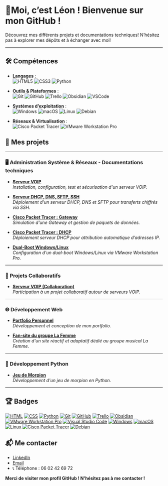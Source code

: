 # 👋Moi, c’est Léon ! Bienvenue sur mon GitHub !

Découvrez mes différents projets et documentations techniques! N’hésitez pas à explorer mes dépôts et à échanger avec moi!

---

## 🛠️ Compétences

- **Langages** :  
  ![HTML5](https://img.shields.io/badge/HTML5-E34F26?style=flat&logo=html5&logoColor=white)
  ![CSS3](https://img.shields.io/badge/CSS3-1572B6?style=flat&logo=css3&logoColor=white)
  ![Python](https://img.shields.io/badge/Python-3776AB?style=flat&logo=python&logoColor=white)

- **Outils & Plateformes** :  
  ![Git](https://img.shields.io/badge/Git-F05032?style=flat&logo=git&logoColor=white)
  ![GitHub](https://img.shields.io/badge/GitHub-181717?style=flat&logo=github&logoColor=white)
  ![Trello](https://img.shields.io/badge/Trello-0052CC?style=flat&logo=trello&logoColor=white)
  ![Obsidian](https://img.shields.io/badge/Obsidian-7B68EE?style=flat&logo=obsidian&logoColor=white)
  ![VSCode](https://img.shields.io/badge/Visual_Studio_Code-007ACC?style=flat&logo=visual-studio-code&logoColor=white)

- **Systèmes d’exploitation** :  
  ![Windows](https://img.shields.io/badge/Windows-0078D6?style=flat&logo=windows&logoColor=white)
  ![macOS](https://img.shields.io/badge/macOS-000000?style=flat&logo=apple&logoColor=white)
  ![Linux](https://img.shields.io/badge/Linux-FCC624?style=flat&logo=linux&logoColor=black)
  ![Debian](https://img.shields.io/badge/Debian-A81D33?style=flat&logo=debian&logoColor=white)

- **Réseaux & Virtualisation** :  
  ![Cisco Packet Tracer](https://img.shields.io/badge/Cisco_Packet_Tracer-1BA0D7?style=flat&logo=cisco&logoColor=white)
  ![VMware Workstation Pro](https://img.shields.io/badge/VMware_Workstation_Pro-607078?style=flat&logo=vmware&logoColor=white)

## 🚀 Mes projets

---

### 🖥️ Administration Système & Réseaux - Documentations techniques

- [**Serveur VOIP**](https://github.com/leon-camuzat/Serveur_VOIP)  
  *Installation, configuration, test et sécurisation d'un serveur VOIP.*

- [**Serveur DHCP, DNS, SFTP, SSH**](https://github.com/leon-camuzat/ftp_dhcp_ssh)  
  *Déploiement d'un serveur DHCP, DNS et SFTP pour transferts chiffrés via SSH.*

- [**Cisco Packet Tracer : Gateway**](https://github.com/leon-camuzat/Cisco_Gateway)  
  *Simulation d'une Gateway et gestion de paquets de données.*

- [**Cisco Packet Tracer : DHCP**](https://github.com/leon-camuzat/CISCO_DHCP_Serveur)  
  *Déploiement serveur DHCP pour attribution automatique d’adresses IP.*

- [**Dual-Boot Windows/Linux**](https://github.com/leon-camuzat/Dual_Boot)  
  *Configuration d'un dual-boot Windows/Linux via VMware Workstation Pro.*

---

### 🤝 Projets Collaboratifs

- [**Serveur VOIP (Collaboration)**](https://github.com/panharidh-ly/Voip-Server)  
  *Participation à un projet collaboratif autour de serveurs VOIP.*

---

### 🌐 Développement Web

- [**Portfolio Personnel**](https://github.com/leon-camuzat/Calculatrice.git)  
  *Développement et conception de mon portfolio.*

- [**Fan-site du groupe La Femme**](https://github.com/leon-camuzat/fan_site)  
  *Création d'un site réactif et adaptatif dédié au groupe musical La Femme.*

---

### 🐍 Développement Python

- [**Jeu de Morpion**](https://github.com/leon-camuzat/Morpion)  
  *Développement d'un jeu de morpion en Python.*

---

## 🏆 Badges

[![HTML](https://img.shields.io/badge/HTML-E34F26?style=flat-square&logo=html5&logoColor=white)](https://www.w3schools.com/html/)
[![CSS](https://img.shields.io/badge/CSS-1572B6?style=flat-square&logo=css3&logoColor=white)](https://www.w3schools.com/css/)
[![Python](https://img.shields.io/badge/Python-3776AB?style=flat-square&logo=python&logoColor=white)](https://www.python.org/)
[![Git](https://img.shields.io/badge/Git-F05032?style=flat-square&logo=git&logoColor=white)](https://git-scm.com/)
[![GitHub](https://img.shields.io/badge/GitHub-181717?style=flat-square&logo=github&logoColor=white)](https://github.com/)
[![Trello](https://img.shields.io/badge/Trello-0052CC?style=flat-square&logo=trello&logoColor=white)](https://trello.com/)
[![Obsidian](https://img.shields.io/badge/Obsidian-483699?style=flat-square&logo=obsidian&logoColor=white)](https://obsidian.md/)
[![VMware Workstation Pro](https://img.shields.io/badge/VMware-607078?style=flat-square&logo=vmware&logoColor=white)](https://www.vmware.com/products/workstation-pro.html)
[![Visual Studio Code](https://img.shields.io/badge/VS_Code-007ACC?style=flat-square&logo=visualstudiocode&logoColor=white)](https://code.visualstudio.com/)
[![Windows](https://img.shields.io/badge/Windows-0078D6?style=flat-square&logo=windows&logoColor=white)](https://www.microsoft.com/windows/)
[![macOS](https://img.shields.io/badge/macOS-000000?style=flat-square&logo=apple&logoColor=white)](https://www.apple.com/macos/)
[![Linux](https://img.shields.io/badge/Linux-FCC624?style=flat-square&logo=linux&logoColor=black)](https://www.linux.org/)
[![Cisco Packet Tracer](https://img.shields.io/badge/Packet_Tracer-1BA0D7?style=flat-square&logo=cisco&logoColor=white)](https://www.netacad.com/courses/packet-tracer)
[![Debian](https://img.shields.io/badge/Debian-A81D33?style=flat-square&logo=debian&logoColor=white)](https://www.debian.org/)

## 📬 Me contacter

- [LinkedIn](https://www.linkedin.com/in/leon-camuzat)
- [Email](mailto:leon.camuzat@laplateforme.io)
- 📞 Téléphone : 06 02 42 69 72

**Merci de visiter mon profil GitHub ! N'hésitez pas à me contacter !**
